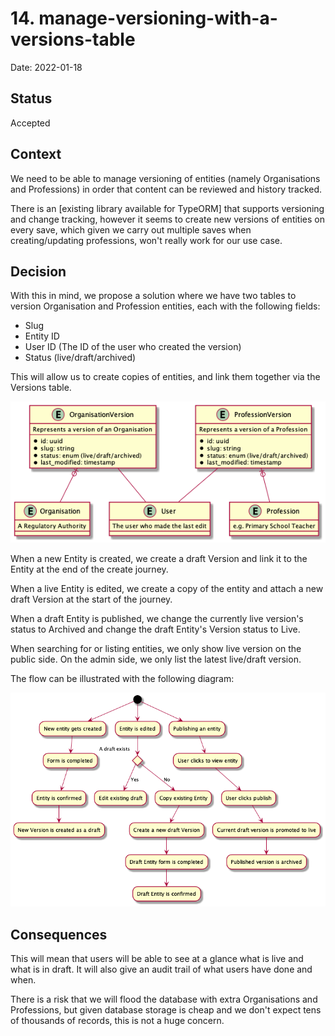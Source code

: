 # 14. manage-versioning-with-a-versions-table

Date: 2022-01-18

## Status

Accepted

## Context

We need to be able to manage versioning of entities (namely Organisations and Professions) in order
that content can be reviewed and history tracked.

There is an [existing library available for TypeORM] that supports versioning and change tracking,
however it seems to create new versions of entities on every save, which given we carry out multiple
saves when creating/updating professions, won't really work for our use case.

## Decision

With this in mind, we propose a solution where we have two tables to version Organisation and
Profession entities, each with the following fields:

- Slug
- Entity ID
- User ID (The ID of the user who created the version)
- Status (live/draft/archived)

This will allow us to create copies of entities, and link them together via the Versions table.

![](./../diagrams/versioning/versions.png)

When a new Entity is created, we create a draft Version and link it to the Entity at the end of
the create journey.

When a live Entity is edited, we create a copy of the entity and attach a new draft Version at
the start of the journey.

When a draft Entity is published, we change the currently live version's status to Archived and
change the draft Entity's Version status to Live.

When searching for or listing entities, we only show live version on the public side. On the
admin side, we only list the latest live/draft version.

The flow can be illustrated with the following diagram:

![](./../diagrams/versioning/flow.png)

## Consequences

This will mean that users will be able to see at a glance what is live and what is in draft. It
will also give an audit trail of what users have done and when.

There is a risk that we will flood the database with extra Organisations and Professions, but
given database storage is cheap and we don't expect tens of thousands of records, this is not
a huge concern.

[1]: https://github.com/frane/typeorm-versions

